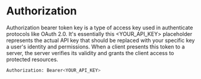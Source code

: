 # Authorization

Authorization bearer token key is a type of access key used in authenticate protocols like OAuth 2.0. It's essentially this \<YOUR\_API\_KEY> placeholder represents the actual API key that should be replaced with your specific key a user's identity and permissions. When a client presents this token to a server, the server verifies its validity and grants the client access to protected resources.

```bash
Authorization: Bearer<YOUR_API_KEY>
```

